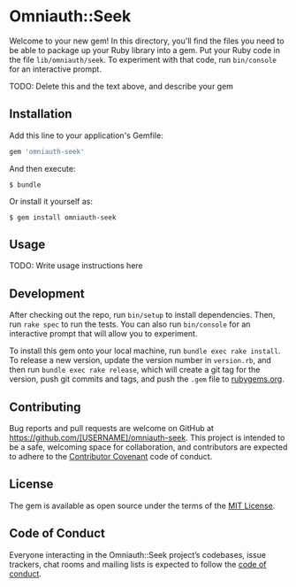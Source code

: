 # Omniauth::Seek

Welcome to your new gem! In this directory, you'll find the files you need to be able to package up your Ruby library into a gem. Put your Ruby code in the file `lib/omniauth/seek`. To experiment with that code, run `bin/console` for an interactive prompt.

TODO: Delete this and the text above, and describe your gem

## Installation

Add this line to your application's Gemfile:

```ruby
gem 'omniauth-seek'
```

And then execute:

    $ bundle

Or install it yourself as:

    $ gem install omniauth-seek

## Usage

TODO: Write usage instructions here

## Development

After checking out the repo, run `bin/setup` to install dependencies. Then, run `rake spec` to run the tests. You can also run `bin/console` for an interactive prompt that will allow you to experiment.

To install this gem onto your local machine, run `bundle exec rake install`. To release a new version, update the version number in `version.rb`, and then run `bundle exec rake release`, which will create a git tag for the version, push git commits and tags, and push the `.gem` file to [rubygems.org](https://rubygems.org).

## Contributing

Bug reports and pull requests are welcome on GitHub at https://github.com/[USERNAME]/omniauth-seek. This project is intended to be a safe, welcoming space for collaboration, and contributors are expected to adhere to the [Contributor Covenant](http://contributor-covenant.org) code of conduct.

## License

The gem is available as open source under the terms of the [MIT License](http://opensource.org/licenses/MIT).

## Code of Conduct

Everyone interacting in the Omniauth::Seek project’s codebases, issue trackers, chat rooms and mailing lists is expected to follow the [code of conduct](https://github.com/[USERNAME]/omniauth-seek/blob/master/CODE_OF_CONDUCT.md).
